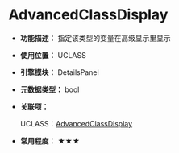 ﻿# AdvancedClassDisplay

- **功能描述：** 指定该类型的变量在高级显示里显示

- **使用位置：** UCLASS

- **引擎模块：** DetailsPanel

- **元数据类型：** bool

- **关联项：** 

  UCLASS：[AdvancedClassDisplay](../../Specifier/UCLASS/Category/AdvancedClassDisplay/AdvancedClassDisplay.md)

- **常用程度：** ★★★

